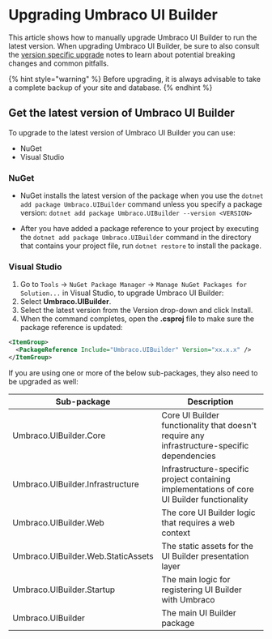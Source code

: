# Upgrading Umbraco UI Builder

This article shows how to manually upgrade Umbraco UI Builder to run the latest version.
When upgrading Umbraco UI Builder, be sure to also consult the [version specific upgrade](version-specific.md) notes to learn about potential breaking changes and common pitfalls.

{% hint style="warning" %}
Before upgrading, it is always advisable to take a complete backup of your site and database.
{% endhint %}

## Get the latest version of Umbraco UI Builder

To upgrade to the latest version of Umbraco UI Builder you can use:

- NuGet
- Visual Studio

### NuGet

- NuGet installs the latest version of the package when you use the `dotnet add package Umbraco.UIBuilder` command unless you specify a package version: `dotnet add package Umbraco.UIBuilder --version <VERSION>`

- After you have added a package reference to your project by executing the `dotnet add package Umbraco.UIBuilder` command in the directory that contains your project file, run `dotnet restore` to install the package.


### Visual Studio

1. Go to `Tools` -> `NuGet Package Manager` -> `Manage NuGet Packages for Solution...` in Visual Studio, to upgrade Umbraco UI Builder:
2. Select **Umbraco.UIBuilder**.
3. Select the latest version from the Version drop-down and click Install.
4. When the command completes, open the **.csproj** file to make sure the package reference is updated:

```xml
<ItemGroup>
  <PackageReference Include="Umbraco.UIBuilder" Version="xx.x.x" />
</ItemGroup>
```

If you are using one or more of the below sub-packages, they also need to be upgraded as well:

| Sub-package | Description |
| -- | -- |
| Umbraco.UIBuilder.Core | Core UI Builder functionality that doesn't require any infrastructure-specific dependencies |
| Umbraco.UIBuilder.Infrastructure | Infrastructure-specific project containing implementations of core UI Builder functionality |
| Umbraco.UIBuilder.Web | The core UI Builder logic that requires a web context |
| Umbraco.UIBuilder.Web.StaticAssets | The static assets for the UI Builder presentation layer |
| Umbraco.UIBuilder.Startup | The main logic for registering UI Builder with Umbraco |
| Umbraco.UIBuilder | The main UI Builder package |